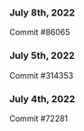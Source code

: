### July 8th, 2022

Commit #86065

### July 5th, 2022

Commit #314353


### July 4th, 2022

Commit #72281

